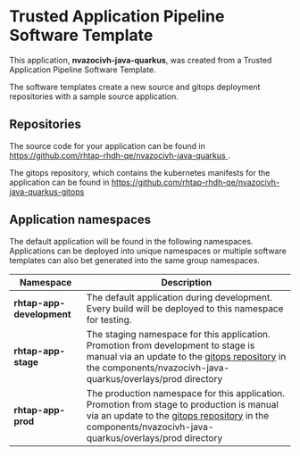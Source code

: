 # Trusted Application Pipeline Software Template

This application, **nvazocivh-java-quarkus**, was created from a Trusted Application Pipeline Software Template.

The software templates create a new source and gitops deployment repositories with a sample source application. 

## Repositories

The source code for your application can be found in [https://github.com/rhtap-rhdh-qe/nvazocivh-java-quarkus ](https://github.com/rhtap-rhdh-qe/nvazocivh-java-quarkus ).
 
The gitops repository, which contains the kubernetes manifests for the application can be found in 
[https://github.com/rhtap-rhdh-qe/nvazocivh-java-quarkus-gitops ](https://github.com/rhtap-rhdh-qe/nvazocivh-java-quarkus-gitops ) 

## Application namespaces 

The default application will be found in the following namespaces. Applications can be deployed into unique namespaces or multiple software templates can also bet generated into the same group namespaces.  

|  Namespace   |  Description   |  
| -------- | -------- |   
| **rhtap-app-development** | The default application during development. Every build will be deployed to this namespace for testing. | 
| **rhtap-app-stage** | The staging namespace for this application. Promotion from development to stage is manual via an update to the [gitops repository](https://github.com/rhtap-rhdh-qe/nvazocivh-java-quarkus-gitops ) in the components/nvazocivh-java-quarkus/overlays/prod directory |  
| **rhtap-app-prod** | The production namespace for this application. Promotion from stage to production is manual via an update to the [gitops repository](https://github.com/rhtap-rhdh-qe/nvazocivh-java-quarkus-gitops ) in the components/nvazocivh-java-quarkus/overlays/prod directory | 
